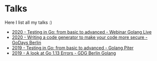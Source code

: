 # Talks

Here I list all my talks :)

 - [2020 - Testing in Go: from basic to advanced - Webinar Golang Live](2020.12.10.Golang.Live)
 - [2020 - Writing a code generator to make your code more secure - GoDays Berlin](2020.01.22.GoDays.berlin) 
 - [2019 - Testing in Go: from basic to advanced - Golang Piter](https://github.com/AndersonQ/golangpiter2019gotesting)
 - [2019 - A look at Go 1.13 Errors - GDG Berlin Golang](https://github.com/AndersonQ/go1_13_errors)
